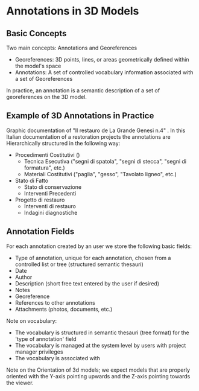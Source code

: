 # Annotations in 3D Models

## Basic Concepts
Two main concepts: Annotations and Georeferences
- Georeferences: 3D points, lines, or areas geometrically defined within the model's space
- Annotations: A set of controlled vocabulary information associated with a set of Georeferences

In practice, an annotation is a semantic description of a set of georeferences on the 3D model.

## Example of 3D Annotations in Practice
Graphic documentation of "Il restauro de La Grande Genesi n.4" . In this Italian documentation of a restoration projects the annotations are Hierarchically structured in the following way:
- Procedimenti Costitutivi ()
    - Tecnica Esecutiva ("segni di spatola", "segni di stecca", "segni di formatura", etc.)
    - Materiali Costitutivi ("paglia", "gesso", "Tavolato ligneo", etc.)
- Stato di Fatto
    - Stato di conservazione
    - Interventi Precedenti
- Progetto di restauro
    - Interventi di restauro
    - Indagini diagnostiche
 
## Annotation Fields
For each annotation created by an user we store the following basic fields:

- Type of annotation, unique for each annotation, chosen from a controlled list or tree (structured semantic thesauri)
- Date
- Author
- Description (short free text entered by the user if desired)
- Notes
- Georeference
- References to other annotations
- Attachments (photos, documents, etc.)


Note on vocabulary:
- The vocabulary is structured in semantic thesauri (tree format) for the 'type of annotation' field
- The vocabulary is managed at the system level by users with project manager privileges
- The vocabulary is associated with


Note on the Orientation of 3d models;
we expect models that are properly oriented with the Y-axis pointing upwards and the Z-axis pointing towards the viewer.